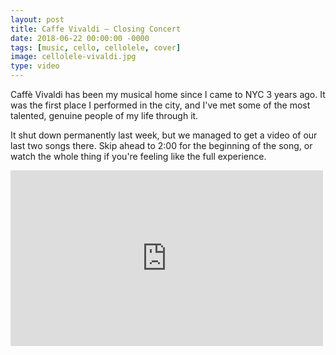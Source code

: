 ```yaml
---
layout: post
title: Caffe Vivaldi – Closing Concert
date: 2018-06-22 00:00:00 -0000
tags: [music, cello, cellolele, cover]
image: cellolele-vivaldi.jpg
type: video
---
```

Caffè Vivaldi has been my musical home since I came to NYC 3 years ago. It was the first place I performed in the city, 
and I've met some of the most talented, genuine people of my life through it. 

It shut down permanently last week, but we managed to get a video of our last two songs there. Skip ahead to 2:00 for the 
beginning of the song, or watch the whole thing if you're feeling like the full experience.

<div class="iframe-wrapper">
<iframe src="https://www.facebook.com/plugins/video.php?href=https%3A%2F%2Fwww.facebook.com%2Flrassaby%2Fvideos%2F10158682476054619%2F&width=500&show_text=false&height=281&appId" width="500" height="281" style="border:none;overflow:hidden" scrolling="no" frameborder="0" allowTransparency="true" allow="encrypted-media" allowFullScreen="true"></iframe>
</div>

[youtube]: https://www.youtube.com/channel/UCfkuEiCMHEP5I4SCRl4HG8w
[instagram]: https://www.instagram.com/cellolelemusic/